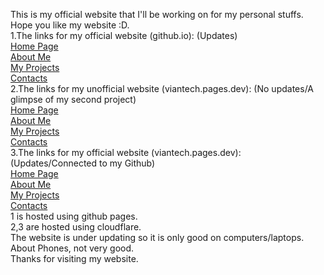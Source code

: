 This is my official website that I'll be working on for my personal stuffs.<br/>
Hope you like my website :D.<br/>
1.The links for my official website (github.io): (Updates) <br/>
[Home Page](https://viantetech.github.io/home)<br/>
[About Me](https://viantetech.github.io/aboutme)<br/>
[My Projects](https://viantetech.github.io/myprojects)<br/>
[Contacts](https://viantetech.github.io/contacts)<br/>
2.The links for my unofficial website (viantech.pages.dev): (No updates/A glimpse of my second project)<br/>
[Home Page](https://viantech.pages.dev/home)<br/>
[About Me](https://viantech.pages.dev/aboutme)<br/>
[My Projects](https://viantech.pages.dev/myprojects)<br/>
[Contacts](https://viantech.pages.dev/contacts)<br/>
3.The links for my official website (viantech.pages.dev): (Updates/Connected to my Github)<br/>
[Home Page](https://thuongdev.pages.dev/home)<br/>
[About Me](https://thuongdev.pages.dev/aboutme)<br/>
[My Projects](https://thuongdev.pages.dev/myprojects)<br/>
[Contacts](https://thuongdev.pages.dev/contacts)<br/>
1 is hosted using github pages.<br/>
2,3 are hosted using cloudflare.<br/>
The website is under updating so it is only good on computers/laptops.<br/>
About Phones, not very good.<br/> 
Thanks for visiting my website.<br/>